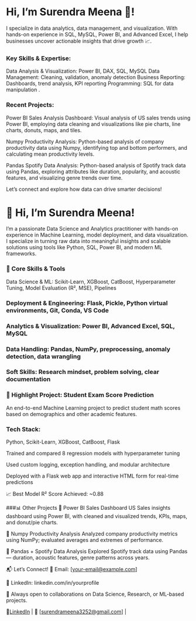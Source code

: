 # Hi, I’m Surendra Meena 👋!
I specialize in data analytics, data management, and visualization. With hands-on experience in SQL, MySQL, Power BI, and Advanced Excel, I help businesses uncover actionable insights that drive growth 📈.

### Key Skills & Expertise:
Data Analysis & Visualization: Power BI, DAX, SQL, MySQL Data Management: Cleaning, validation, anomaly detection Business Reporting: Dashboards, trend analysis, KPI reporting Programming: SQL for data manipulation .

### Recent Projects:

Power BI Sales Analysis Dashboard: Visual analysis of US sales trends using Power BI, employing data cleaning and visualizations like pie charts, line charts, donuts, maps, and tiles.

Numpy Productivity Analysis: Python-based analysis of company productivity data using Numpy, identifying top and bottom performers, and calculating mean productivity levels.

Pandas Spotify Data Analysis: Python-based analysis of Spotify track data using Pandas, exploring attributes like duration, popularity, and acoustic features, and visualizing genre trends over time.

Let’s connect and explore how data can drive smarter decisions!

# 👋 Hi, I’m Surendra Meena!
I’m a passionate Data Science and Analytics practitioner with hands-on experience in Machine Learning, model deployment, and data visualization. I specialize in turning raw data into meaningful insights and scalable solutions using tools like Python, SQL, Power BI, and modern ML frameworks.

### 🔧 Core Skills & Tools
Data Science & ML: Scikit-Learn, XGBoost, CatBoost, Hyperparameter Tuning, Model Evaluation (R², MSE), Pipelines

### Deployment & Engineering: Flask, Pickle, Python virtual environments, Git, Conda, VS Code

### Analytics & Visualization: Power BI, Advanced Excel, SQL, MySQL

### Data Handling: Pandas, NumPy, preprocessing, anomaly detection, data wrangling

### Soft Skills: Research mindset, problem solving, clear documentation

### 🚀 Highlight Project: Student Exam Score Prediction
An end-to-end Machine Learning project to predict student math scores based on demographics and other academic features.

### Tech Stack:

Python, Scikit-Learn, XGBoost, CatBoost, Flask

Trained and compared 8 regression models with hyperparameter tuning

Used custom logging, exception handling, and modular architecture

Deployed with a Flask web app and interactive HTML form for real-time predictions

📈 Best Model R² Score Achieved: ~0.88

###📊 Other Projects
🔹 Power BI Sales Dashboard
US Sales insights dashboard using Power BI, with cleaned and visualized trends, KPIs, maps, and donut/pie charts.

🔹 Numpy Productivity Analysis
Analyzed company productivity metrics using NumPy; evaluated averages and extremes of performance.

🔹 Pandas + Spotify Data Analysis
Explored Spotify track data using Pandas — duration, acoustic features, genre patterns across years.

📬 Let’s Connect!
📧 Email: [your-email@example.com]

🔗 LinkedIn: linkedin.com/in/yourprofile

🧠 Always open to collaborations on Data Science, Research, or ML-based projects.







🔗[LinkedIn](https://www.linkedin.com/in/surendra-meena-928b03204) | 📧 [surendrameena3252@gmail.com]   | 
<!---
surendra3211/surendra3211 is a ✨ special ✨ repository because its `README.md` (this file) appears on your GitHub profile.
You can click the Preview link to take a look at your changes.
--->
